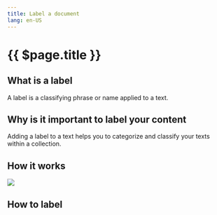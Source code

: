 ```yaml
---
title: Label a document
lang: en-US
---
```

# {{ $page.title }}

## What is a label
A label is a classifying phrase or name applied to a text.

## Why is it important to label your content

Adding a label to a text helps you to categorize and classify your texts within a collection.

## How it works



![](https://i.imgur.com/r549B69.gif)

## How to label

